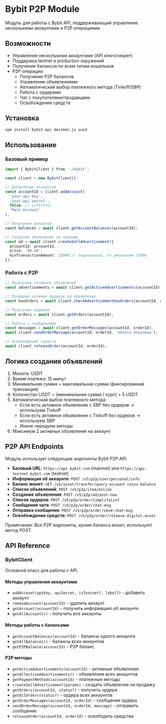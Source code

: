 # Bybit P2P Module

Модуль для работы с Bybit API, поддерживающий управление несколькими аккаунтами и P2P операциями.

## Возможности

- Управление несколькими аккаунтами (API ключ/секрет)
- Поддержка testnet и production окружений
- Получение балансов по всем типам кошельков
- P2P операции:
  - Получение P2P балансов
  - Управление объявлениями
  - Автоматический выбор платежного метода (Tinkoff/SBP)
  - Работа с ордерами
  - Чат с покупателями/продавцами
  - Освобождение средств

## Установка

```bash
npm install bybit-api decimal.js uuid
```

## Использование

### Базовый пример

```typescript
import { BybitClient } from './bybit';

const client = new BybitClient();

// Добавление аккаунтов
const accountId = client.addAccount(
  'your-api-key',
  'your-api-secret',
  false, // isTestnet
  'Main Account'
);

// Получение балансов
const balances = await client.getAccountBalances(accountId);

// Создание объявления на продажу
const ad = await client.createSellAdvertisement({
  accountId: accountId,
  price: '98.50',
  minTransactionAmount: 15000 // опционально, по умолчанию 15000
});
```

### Работа с P2P

```typescript
// Получение активных объявлений
const advertisements = await client.getActiveAdvertisements(accountId);

// Проверка наличия ордеров на объявление
const hasOrders = await client.checkAdvertisementHasOrders(accountId, advId);

// Получение ордеров
const orders = await client.getOrders(accountId);

// Работа с сообщениями
const messages = await client.getOrderMessages(accountId, orderId);
await client.sendOrderMessage(accountId, orderId, 'Оплата получена');

// Освобождение средств
await client.releaseOrder(accountId, orderId);
```

## Логика создания объявлений

1. Монета: USDT
2. Время платежа: 15 минут
3. Минимальная сумма = максимальная сумма (фиксированная транзакция)
4. Количество USDT = (минимальная сумма / курс) + 5 USDT
5. Автоматический выбор платежного метода:
   - Если есть активное объявление с SBP без ордеров → используем Tinkoff
   - Если есть активное объявление с Tinkoff без ордеров → используем SBP
   - Иначе чередуем методы
6. Максимум 2 активных объявления на аккаунт

## P2P API Endpoints

Модуль использует следующие эндпоинты Bybit P2P API:

- **Базовый URL**: `https://api.bybit.com` (mainnet) или `https://api-testnet.bybit.com` (testnet)
- **Информация об аккаунте**: `POST /v5/p2p/user/personal/info`
- **Баланс монет**: `GET /v5/asset/transfer/query-account-coins-balance`
- **Список объявлений**: `POST /v5/p2p/item/online`
- **Создание объявления**: `POST /v5/p2p/ad/post-new`
- **Список ордеров**: `POST /v5/p2p/order/simplifyList`
- **Сообщения чата**: `POST /v5/p2p/order/chat-msg`
- **Отправка сообщения**: `POST /v5/p2p/order/send-chat-msg`
- **Освобождение средств**: `POST /v5/p2p/order/release-digital-asset`

Примечание: Все P2P эндпоинты, кроме баланса монет, используют метод POST.

## API Reference

### BybitClient

Основной класс для работы с API.

#### Методы управления аккаунтами

- `addAccount(apiKey, apiSecret, isTestnet?, label?)` - добавить аккаунт
- `removeAccount(accountId)` - удалить аккаунт
- `getAccount(accountId)` - получить информацию об аккаунте
- `getAllAccounts()` - получить все аккаунты

#### Методы работы с балансами

- `getAccountBalances(accountId)` - балансы одного аккаунта
- `getAllBalances()` - балансы всех аккаунтов
- `getP2PBalance(accountId)` - P2P баланс

#### P2P методы

- `getActiveAdvertisements(accountId)` - активные объявления
- `getAllActiveAdvertisements()` - объявления всех аккаунтов
- `getPaymentMethods(accountId)` - платежные методы
- `createSellAdvertisement(params)` - создать объявление на продажу
- `getOrders(accountId, status?)` - получить ордера
- `getAllOrders(status?)` - ордера всех аккаунтов
- `getOrderMessages(accountId, orderId)` - сообщения ордера
- `sendOrderMessage(accountId, orderId, message)` - отправить сообщение
- `releaseOrder(accountId, orderId)` - освободить средства